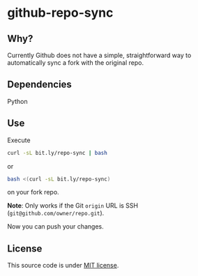 # github-repo-sync

## Why?

Currently Github does not have a simple, straightforward way to automatically sync a fork with the original repo.

## Dependencies

Python

## Use

Execute 
```bash
curl -sL bit.ly/repo-sync | bash
```

or 

```bash
bash <(curl -sL bit.ly/repo-sync)
``` 
on your fork repo.

**Note**: Only works if the Git `origin` URL is SSH (`git@github.com/owner/repo.git`).

Now you can push your changes.

## License

This source code is under [MIT license](https://github.com/imjustd/flexbox-playground/blob/master/LICENSE).

